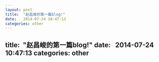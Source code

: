 ```yaml
---
layout: post
title:  "赵昌峻的第一篇blog!"
date:   2014-07-24 10:47:13
categories: other
---
```

title:  "赵昌峻的第一篇blog!"
date:   2014-07-24 10:47:13
categories: other
---
